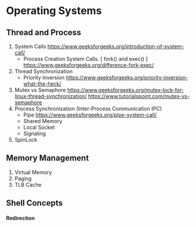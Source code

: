 # Operating Systems

## **Thread and Process**
1. System Calls
https://www.geeksforgeeks.org/introduction-of-system-call/
    * Process Creation System Calls. [ fork() and exec() ]
https://www.geeksforgeeks.org/difference-fork-exec/
2. Thread Synchronization
    * Priority Inversion
https://www.geeksforgeeks.org/priority-inversion-what-the-heck/
3. Mutex vs Semaphore
https://www.geeksforgeeks.org/mutex-lock-for-linux-thread-synchronization/
https://www.tutorialspoint.com/mutex-vs-semaphore
4. Process Synchronization (Inter-Process Communication IPC)
    * Pipe https://www.geeksforgeeks.org/pipe-system-call/
    * Shared Memory
    * Local Socket 
    * Signaling
5. SpinLock

## **Memory Management**
1. Virtual Memory
2. Paging
3. TLB Cache

## **Shell Concepts**
#### Redirection
